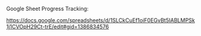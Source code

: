 Google Sheet Progress Tracking:

https://docs.google.com/spreadsheets/d/1SLCkCuEf1oiF0EGvBt5IABLMPSk1j1CVOpH29Ct-trE/edit#gid=1386834576